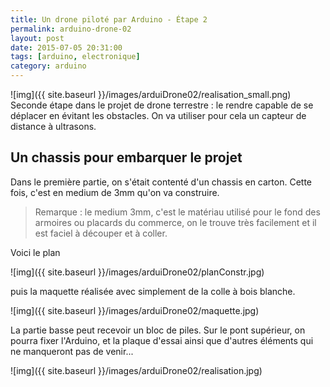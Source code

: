 ```yaml
---
title: Un drone piloté par Arduino - Étape 2
permalink: arduino-drone-02
layout: post
date: 2015-07-05 20:31:00
tags: [arduino, electronique]
category: arduino
---
```


![img]({{ site.baseurl }}/images/arduiDrone02/realisation_small.png)
Seconde étape dans le projet de drone terrestre :
le rendre capable de se déplacer en évitant les obstacles.
On va utiliser pour cela un capteur de distance à ultrasons.


## Un chassis pour embarquer le projet

Dans le première partie, on s'était contenté d'un chassis en carton.
Cette fois, c'est en medium de 3mm qu'on va construire.

> Remarque : le medium 3mm, c'est le matériau utilisé pour le fond des
> armoires ou placards du commerce, on le trouve très facilement et il est
> faciel à découper et à coller.

Voici le plan 

![img]({{ site.baseurl }}/images/arduiDrone02/planConstr.jpg)

puis la maquette réalisée avec simplement de la colle à bois blanche.

![img]({{ site.baseurl }}/images/arduiDrone02/maquette.jpg)

La partie basse peut recevoir un bloc de piles. Sur le pont supérieur, on pourra 
fixer l'Arduino, et la plaque d'essai ainsi
que d'autres éléments qui ne manqueront
pas de venir...

![img]({{ site.baseurl }}/images/arduiDrone02/realisation.jpg)






